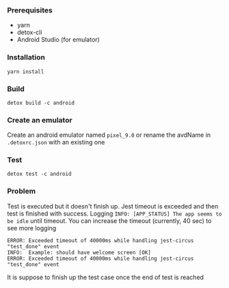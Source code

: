 ### Prerequisites

- yarn
- detox-cli
- Android Studio (for emulator)

### Installation

`yarn install`

### Build

`detox build -c android`

### Create an emulator

Create an android emulator named `pixel_9.0` or rename the avdName in `.detoxrc.json` with an existing one

### Test

`detox test -c android`

### Problem

Test is executed but it doesn't finish up. Jest timeout is exceeded and then test is finished with success. Logging `INFO: [APP_STATUS] The app seems to be idle` until timeout. You can increase the timeout (currently, 40 sec) to see more logging

```
ERROR: Exceeded timeout of 40000ms while handling jest-circus "test_done" event
INFO:  Example: should have welcome screen [OK]
ERROR: Exceeded timeout of 40000ms while handling jest-circus "test_done" event
```

It is suppose to finish up the test case once the end of test is reached
